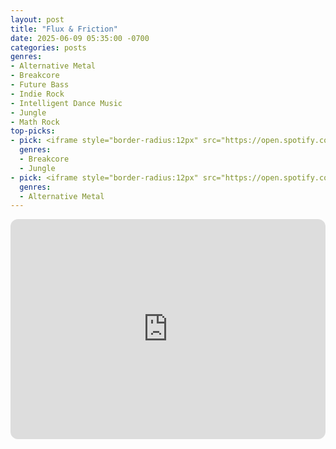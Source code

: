 ```yaml
---
layout: post
title: "Flux & Friction"
date: 2025-06-09 05:35:00 -0700
categories: posts
genres:
- Alternative Metal
- Breakcore
- Future Bass
- Indie Rock
- Intelligent Dance Music
- Jungle
- Math Rock
top-picks:
- pick: <iframe style="border-radius:12px" src="https://open.spotify.com/embed/album/7LZl7bIDvuX5twjY7iPH8a?utm_source=generator" width="100%" height="352" frameBorder="0" allowfullscreen="" allow="autoplay; clipboard-write; encrypted-media; fullscreen; picture-in-picture" loading="lazy"></iframe>
  genres:
  - Breakcore
  - Jungle
- pick: <iframe style="border-radius:12px" src="https://open.spotify.com/embed/album/2y8QlFM8O9zhONQsQpFgsv?utm_source=generator" width="100%" height="352" frameBorder="0" allowfullscreen="" allow="autoplay; clipboard-write; encrypted-media; fullscreen; picture-in-picture" loading="lazy"></iframe>
  genres:
  - Alternative Metal
---
```

<iframe style="border-radius:12px" src="https://open.spotify.com/embed/playlist/4JFiWqcvtTBYOItbz5kEPj?utm_source=generator" width="100%" height="352" frameBorder="0" allowfullscreen="" allow="autoplay; clipboard-write; encrypted-media; fullscreen; picture-in-picture" loading="lazy"></iframe>